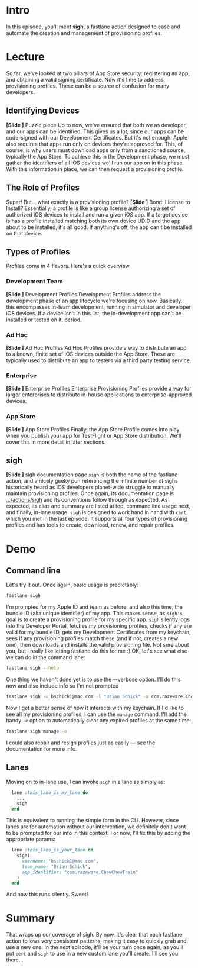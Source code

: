 # Intro
In this episode, you'll meet **sigh**, a fastlane action designed to ease and automate the creation and management of provisioning profiles. 
# Lecture
So far, we've looked at two pillars of App Store security: registering an app, and obtaining a valid signing certificate. Now it's time to address provisioning profiles. These can be a source of confusion for many developers.
## Identifying Devices
**[Slide ]** Puzzle piece
Up to now, we've ensured that both we as developer, and our apps can be identified. This gives us a lot, since our apps can be code-signed with our Development Certificates. But it's not enough. Apple also requires that apps run only on devices they're approved for. This, of course, is why users must download apps only from a sanctioned source, typically the App Store.
To achieve this in the Development phase, we must gather the identifiers of all iOS devices we'll run our app on in this phase. With this information in place, we can then request a provisioning profile. 
## The Role of Profiles
Super! But… what exactly is a provisioning profile? 
**[Slide ]** Bond: License to Install?
Essentially, a profile is like a group license authorizing a set of authorized iOS devices to install and run a given iOS app. If a target device is has a profile installed matching both its own device UDID and the app about to be installed, it's all good. If anything's off, the app can't be installed on that device. 
## Types of Profiles
 Profiles come in 4 flavors. Here's a quick overview
### Development Team
**[Slide ]** Development Profiles
Development Profiles address the development phase of an app lifecycle we're focusing on now. Basically, this encompasses in-team development, running in simulator and developer iOS devices. If a device isn't in this list, the in-development app can't be installed or tested on it, period.
### Ad Hoc
**[Slide ]** Ad Hoc Profiles
Ad Hoc Profiles provide a way to distribute an app to a known, finite set of iOS devices outside the App Store. These are typically used to distribute an app to testers via a third party testing service.
### Enterprise
**[Slide ]** Enterprise Profiles
Enterprise Provisioning Profiles provide a way for larger enterprises to distribute in-house applications to enterprise-approved devices. 
### App Store
**[Slide ]** App Store Profiles
Finally, the App Store Profile comes into play when you publish your app for TestFlight or App Store distribution. We'll cover this in more detail in later sections.
<!-- 
Need to double check the case of TestFlight. App Store build + Ad Hoc profile?
 -->
## sigh
**[Slide ]** sigh documentation page
`sigh` is both the name of the fastlane action, and a nicely geeky pun referencing the infinite number of sighs historically heard as iOS developers planet-wide struggle to manually maintain provisioning profiles.
Once again, its documentation page is […/actions/sigh][1] and its conventions follow through as expected. As expected, its alias and summary are listed at top, command line usage next, and finally, in-lane usage.
`sigh` is designed to work hand in hand with `cert`, which you met in the last episode. It supports all four types of provisioning profiles and has tools to create, download, renew, and repair profiles. 
# Demo
## Command line
Let's try it out. Once again, basic usage is predictably:
```bash
fastlane sigh
```
I'm prompted for my Apple ID and team as before, and also this time, the bundle ID (aka unique identifier) of my app. This makes sense, as `sigh's` goal is to create a provisioning profile for my specific app. 
`sigh` silently logs into the Developer Portal, fetches my provisioning profiles, checks if any are valid for my bundle ID, gets my Development Certificates from my keychain, sees if any provisioning profiles match these (and if not, creates a new one), then downloads and installs the valid provisioning file. 
Not sure about you, but I really like letting fastlane do this for me :)
OK, let's see what else we can do in the command lane:
```bash
fastlane sigh --help
```
One thing we haven't done yet is to use the --verbose option. I'll do this now and also include info so I'm not prompted
```bash
fastlane sigh -u bschick1@mac.com -l "Brian Schick" -a com.razeware.ChewChewTrain --verbose
```
Now I get a better sense of how it interacts with my keychain.
If I'd like to see all my provisioning profiles, I can use the `manage` command. I'll add the handy `-e` option to automatically clear any expired profiles at the same time:
```bash
fastlane sigh manage -e
```
I could also repair and resign profiles just as easily — see the documentation for more info.
## Lanes
Moving on to in-lane use, I can invoke `sigh` in a lane as simply as:
```ruby
  lane :this_lane_is_my_lane do
    ...
    sigh
  end 
```
This is equivalent to running the simple form in the CLI. However, since lanes are for automation without our intervention, we definitely don't want to be prompted for our info in this context. For now, I'll fix this by adding the appropriate params:
```ruby
  lane :this_lane_is_your_lane do
    sigh(
      username: "bschick1@mac.com",
      team_name: "Brian Schick",
      app_identifier: "com.razeware.ChewChewTrain"
    )
  end 
```
And now this runs silently. Sweet!
# Summary
That wraps up our coverage of sigh. By now, it's clear that each fastlane action follows very consistent patterns, making it easy to quickly grab and use a new one.
In the next episode, it'll be your turn once again, as you'll put `cert` and `sigh` to use in a new custom lane you'll create. I'll see you there…

[1]:	[https://docs.fastlane.tools/actions/sigh/#sigh] "…/actions/sigh"